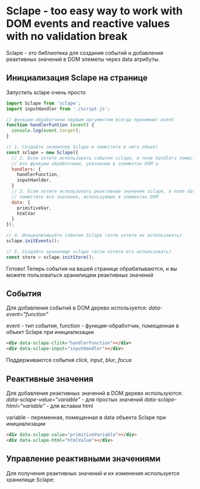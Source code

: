 # Sclape - too easy way to work with DOM events and reactive values with no validation break

Sclape - это библиотека для создания событий и добавления реактивных значений
в DOM элеметы через data атрибуты.

## Инициализация Sclape на странице

Запустить sclape очень просто

```js
import Sclape from 'sclape';
import inputHandler from './script.js';

// функции-обработчики первым аргументом всегда принимают event
function handlerFuntion (event) {
  console.log(event.target);
}

// 1. Создайте экземпляр Sclape и поместите в него объект
const sclape = new Sclape({
  // 2. Если хотите использовать события sclape, в поле handlers поместите
  // все функции обработчики, указанные в элементах DOM'a
  handlers: {
    handlerFunction,
    inputHanlder,
  }
  // 3. Если хотите использовать реактивные значения sclape, в поле data
  // поместите все значения, используемые в элементах DOM
  data: {
    primitiveVar,
    htmlVar
  }
});

// 4. Инициализируйте события Sclape (если хотите их использовать)
sclape.initEvents();

// 5. Создайте хранилище sclape (если хотите его использовать)
const store = sclape.initStore();
```
Готово!
Теперь события на вашей странице обрабатываются, и вы можете пользоваться хранилищем реактивных значений

## События

Для добавления событий в DOM дерево используется:
*data-event="function"*

event - тип события, function - функция-обработчик, помещенная в объект Sclape при инициализации

```html
<div data-sclape-click="handlerFunction"></div>
<div data-sclape-input="inputHandler"></div>
```

Поддерживаются события *click*, *input*, *blur*, *focus*

## Реактивные значения

Для добавления реактивных значений в DOM дерево используются:
*data-sclape-value="variable"* - для простых значений
*data-sclape-html="variable"* - для вставки html

variable - переменная, помещенная в data объекта Sclape при инициализации

```html
<div data-sclape-value="primitiveVariable"></div>
<div data-sclape-html="htmlValue"></div>
```

## Управление реактивными значениями

Для получения реактивных значений и их изменения используется хранилище Sclape:

